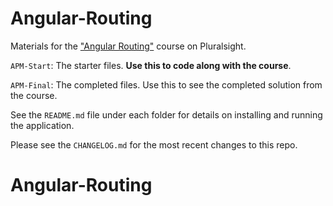 # Angular-Routing
Materials for the ["Angular Routing"](http://bit.ly/Angular-routing) course on Pluralsight.

`APM-Start`: The starter files. **Use this to code along with the course**.

`APM-Final`: The completed files. Use this to see the completed solution from the course.

See the `README.md` file under each folder for details on installing and running the application.

Please see the `CHANGELOG.md` for the most recent changes to this repo.
# Angular-Routing
